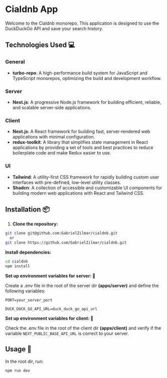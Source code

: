 # Cialdnb App

Welcome to the Cialdnb monorepo. This application is designed to use the DuckDuckGo API and save your search history.

## Technologies Used 💻

### General

- **turbo-repo**: A high-performance build system for JavaScript and TypeScript monorepos, optimizing the build and development workflow.

### Server

- **Nest.js**: A progressive Node.js framework for building efficient, reliable, and scalable server-side applications.

### Client

- **Next.js**: A React framework for building fast, server-rendered web applications with minimal configuration.
- **redux-toolkit**: A library that simplifies state management in React applications by providing a set of tools and best practices to reduce boilerplate code and make Redux easier to use.

### UI

- **Tailwind**: A utility-first CSS framework for rapidly building custom user interfaces with pre-defined, low-level utility classes.
- **Shadcn**: A collection of accessible and customizable UI components for building modern web applications with React and Tailwind CSS.

## Installation 📦

1. **Clone the repository:**

```bash
git clone git@github.com:GabrielZilmar/cialdnb.git
  or
git clone https://github.com/GabrielZilmar/cialdnb.git
```

**Install dependencies:**

```bash
cd cialdnb
npm install
```

**Set up environment variables for server: 🤫**

Create a .env file in the root of the server dir **(apps/server)** and define the following variables:

```config
PORT=your_server_port

DUCK_DUCK_GO_API_URL=duck_duck_go_api_url
```

**Set up environment variables for client: 🤫**

Check the .env file in the root of the client dir **(apps/client)** and verify if the variable `NEXT_PUBLIC_BASE_API_URL` is correct to your server.

## Usage 🔄

In the root dir, run:

```bash
npm run dev
```
